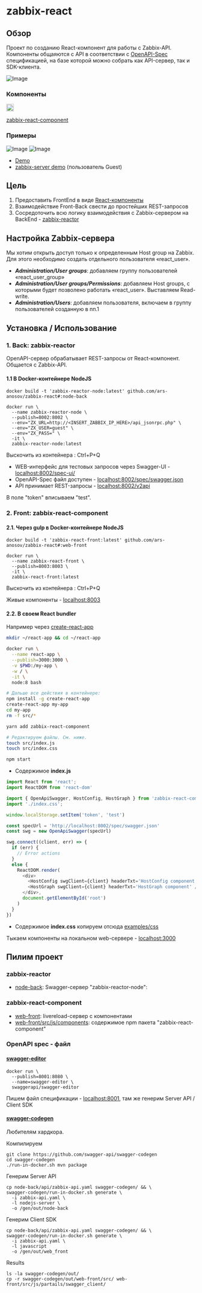 # zabbix-react



## Обзор
Проект по созданию React-компонент для работы с Zabbix-API.
Компоненты общаяются с API в соответствии с [OpenAPI-Spec](https://github.com/OAI/OpenAPI-Specification) спецификацией, на базе которой можно собрать как API-сервер, так и SDK-клиента.

![Image](https://github.com/ars-anosov/zabbix-react/blob/master/images/drawio_main.png)

### Компоненты
[<img src="https://github.com/npm/logos/blob/7fb0bc425e0dac1bab065217c4ed595594448db4/npm-transparent.png" height="20" alt="npm">](https://www.npmjs.com)

[zabbix-react-component](https://www.npmjs.com/package/zabbix-react-component)

### Примеры
![Image](https://github.com/ars-anosov/zabbix-react/blob/master/images/demo_screen.png)
![Image](https://github.com/ars-anosov/zabbix-react/blob/master/images/demo_graph.png)

- [Demo](http://109.173.22.60/www-zabbix-component/)
- [zabbix-server demo](http://109.173.22.60/zabbix-server/hostinventories.php) (пользователь Guest)

## Цель
1. Предоставить FrontEnd в виде [React-компоненты](https://github.com/ars-anosov/zabbix-react/tree/master/web-front)
2. Взаимодействие Front-Back свести до простейших REST-запросов
3. Сосредоточить всю логику взаимодействия с Zabbix-сервером на BackEnd - [zabbix-reactor](https://github.com/ars-anosov/zabbix-react/tree/master/node-back)

## Настройка Zabbix-сервера
Мы хотим открыть доступ только к определенным Host group на Zabbix. Для этого необходимо создать отдельного пользователя «react_user».

- ***Administration/User groups***: добавляем группу пользователей «react_user_group»
- ***Administration/User groups/Permissions***: добавляем Host groups, с которыми будет позволено работать «react_user». Выставляем Read-write.
- ***Administration/Users***: добавляем пользователя, включаем в группу пользователей созданную в пп.1

## Установка / Использование

### 1. Back: zabbix-reactor
OpenAPI-сервер обрабатывает REST-запросы от React-компонент.
Общается с Zabbix-API.  

#### 1.1 В Docker-контейнере NodeJS
```
docker build -t 'zabbix-reactor-node:latest' github.com/ars-anosov/zabbix-react#:node-back

docker run \
  --name zabbix-reactor-node \
  --publish=8002:8002 \
  --env="ZX_URL=http://<INSERT_ZABBIX_IP_HERE>/api_jsonrpc.php" \
  --env="ZX_USER=guest" \
  --env="ZX_PASS=" \
  -it \
  zabbix-reactor-node:latest
```
Выскочить из контейнера : Ctrl+P+Q

- WEB-интерфейс для тестовых запросов через Swagger-UI - [localhost:8002/spec-ui/](http://localhost:8002/spec-ui/)
- OpenAPI-Spec файл доступен - [localhost:8002/spec/swagger.json](http://localhost:8002/spec/swagger.json)
- API принимает REST-запросы - [localhost:8002/v2api](http://localhost:8002/v2api/)

В поле "token" вписываем "test".

### 2. Front: zabbix-react-component

#### 2.1. Через gulp в Docker-контейнере NodeJS
```
docker build -t 'zabbix-react-front:latest' github.com/ars-anosov/zabbix-react#:web-front

docker run \
  --name zabbix-react-front \
  --publish=8003:8003 \
  -it \
  zabbix-react-front:latest
```
Выскочить из контейнера : Ctrl+P+Q

Живые компоненты - [localhost:8003](http://localhost:8003/)

#### 2.2. В своем React bundler
Например через [create-react-app](https://reactjs.org/tutorial/tutorial.html)
```bash
mkdir ~/react-app && cd ~/react-app

docker run \
  --name react-app \
  --publish=3000:3000 \
  -v $PWD:/my-app \
  -w / \
  -it \
  node:8 bash

# Дальше все действия в контейнере:
npm install -g create-react-app
create-react-app my-app
cd my-app
rm -f src/*

yarn add zabbix-react-component

# Редактируем файлы. См. ниже.
touch src/index.js
touch src/index.css

npm start
```

- Содержимое **index.js**

```js
import React from 'react';
import ReactDOM from 'react-dom'

import { OpenApiSwagger, HostConfig, HostGraph } from 'zabbix-react-component'
import './index.css';

window.localStorage.setItem('token', 'test')

const specUrl = 'http://localhost:8002/spec/swagger.json'
const swg = new OpenApiSwagger(specUrl)

swg.connect((client, err) => {
  if (err) {
    // Error actions
  }
  else {
    ReactDOM.render(
      <div>
        <HostConfig swgClient={client} headerTxt='HostConfig component' />
        <HostGraph swgClient={client} headerTxt='HostGraph component' />
      </div>,
      document.getElementById('root')
    )
  }
})
```

- Содержимое **index.css** копируем отсюда [examples/css](https://github.com/ars-anosov/zabbix-react/tree/master/examples/css)

Тыкаем компоненты на локальном web-сервере - [localhost:3000](http://localhost:3000/)

## Пилим проект

### zabbix-reactor
- [node-back](https://github.com/ars-anosov/zabbix-react/tree/master/node-back): Swagger-сервер "zabbix-reactor-node": 

### zabbix-react-component
- [web-front](https://github.com/ars-anosov/zabbix-react/tree/master/web-front): livereload-сервер с компонентами
- [web-front/src/js/components](https://github.com/ars-anosov/zabbix-react/tree/master/web-front/src/js/components): содержимое npm пакета "zabbix-react-component"

### OpenAPI spec - файл

#### [swagger-editor](https://github.com/swagger-api/swagger-editor)
```
docker run \
  --publish=8001:8080 \
  --name=swagger-editor \
  swaggerapi/swagger-editor
```
Пишем файл спецификации - [localhost:8001](http://localhost:8001/), там же генерим Server API / Client SDK

#### [swagger-codegen](https://github.com/swagger-api/swagger-codegen#development-in-docker)
Любителям хардкора.

Компилируем 
```
git clone https://github.com/swagger-api/swagger-codegen
cd swagger-codegen
./run-in-docker.sh mvn package
```

Генерим Server API
```
cp node-back/api/zabbix-api.yaml swagger-codegen/ && \
swagger-codegen/run-in-docker.sh generate \
  -i zabbix-api.yaml \
  -l nodejs-server \
  -o /gen/out/node-back
```

Генерим Client SDK
```
cp node-back/api/zabbix-api.yaml swagger-codegen/ && \
swagger-codegen/run-in-docker.sh generate \
  -i zabbix-api.yaml \
  -l javascript 
  -o /gen/out/web_front
```

Results
```
ls -la swagger-codegen/out/
cp -r swagger-codegen/out/web-front/src/ web-front/src/js/partails/swagger_client/
```
